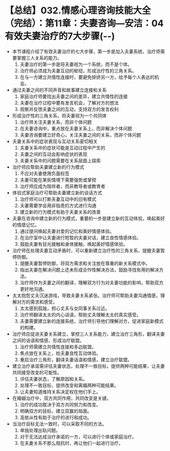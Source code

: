 # 【总结】032.情感心理咨询技能大全（完结）：第11章：夫妻咨询—安洁：04有效夫妻治疗的7大步骤(--)

-   本节课程介绍了有效夫妻治疗的七大步骤，第一步是加入夫妻系统，治疗师需要掌握三人关系的能力。
    1.  夫妻治疗的第一步是将夫妻视为一个系统，而不是个体。
    2.  治疗师必须成为夫妻互动的枢纽，形成治疗性的三角关系。
    3.  在与一方建立共情性连接时，要避免排挤另一方，给予每个人表达的机会。
-   通过夫妻之间的不同声音和故事建立连接和关系
    1.  家庭治疗师要找出夫妻之间的差异，建立共情性的连接
    2.  夫妻在治疗过程中要有发言机会，了解对方的想法
    3.  观察并反馈夫妻之间的互动，支持双方的发言权利
-   形成治疗性的三角关系，将夫妻视为一个共同体
    1.  治疗师关注夫妻关系，而非个体问题
    2.  在夫妻咨询中，重点放在夫妻关系上，而非解决个体问题
    3.  夫妻咨询要建立好奇心，关注夫妻之间的关系，而非个体问题
-   夫妻关系中的症状表现与互动关系密切相关
    1.  夫妻关系中的症状可能是互动过程中产生的
    2.  夫妻之间的互动会影响症状的表现
    3.  夫妻关系中的问题需要在关系层面上探索
-   治疗师应帮助夫妻建立新的行为模式
    1.  不应对夫妻使用负面标签
    2.  夫妻可能在某些情境下需要强势或掌控
    3.  治疗师应成为陪伴者，而非教导者或教育者
-   体验式家庭治疗可帮助夫妻建立新的谈话方式
    1.  治疗师可以打断夫妻互动中的旧有模式
    2.  夫妻需要学会用非指责的方式进行沟通
    3.  建立新的行为模式有助于夫妻关系的改善
-   夫妻在咨询中建立新的行为模式，重要的一步是建立新的互动体验，唤起美好的情感记忆。
    1.  通过提问唤起夫妻对爱的记忆和美好情感体验。
    2.  在治疗室中让夫妻进行短暂的夫妻对话，建立良性情感体验。
    3.  鼓励夫妻有目光接触和身体接触，唤起美好情感体验。
-   治疗师在处理夫妻互动矛盾时，可以重新建立治疗性的三角关系，提醒夫妻暂停防御。
    1.  提醒夫妻暂停防御，将双方需求和关注放在尊重的新关系模式中。
    2.  指出夫妻在解决问题上还未形成合作性解决办法，鼓励寻找有用的解决方法。
    3.  治疗师作为夫妻之间的翻译，理解双方行为对夫妻功能的影响，帮助双方更好地沟通。
-   太太抱怨丈夫沉迷游戏，导致夫妻关系紧张。治疗师可帮助夫妻沟通情感，理解对方的需求和感受。
    1.  太太感到孤独，担心丈夫与女同事关系过近。
    2.  治疗师翻译太太的内心话语，帮助丈夫理解太太的真实感受。
    3.  夫妻需要建立新的连接系统，治疗师引导他们理解对方，促进家庭新模式的构建。
-   治疗师应促进夫妻关系建立，掌控三人关系能力，建立治疗三角形，翻译夫妻之间的话语和情感，形成治疗联盟。
    1.  治疗师需建立共情性连接和多边联盟。
    2.  焦点放在关系上，给夫妻良性互动体验。
    3.  重启治疗三角形，翻译夫妻话语和情感，建立治疗联盟。
-   建立治疗承诺需评估夫妻状态，处理不一致目标，提供两种可能结果，让夫妻共同接受改变的可能性。
    1.  评估夫妻状态，了解原因和关系。
    2.  处理不一致目标，提供改变和离婚两种可能结果。
    3.  让夫妻知道维持关系决定权在他们手上。
-   在婚姻治疗中，双方共同作用，共同改变是关键。
    1.  治疗的成功取决于双方共同努力和改变。
    2.  明确双方的目标，建立双赢的局面。
    3.  高依从性有助于治疗的进行和成功。
-   当治疗目标无法一致时，可以采取不同的方法。
    1.  单独处理出轨问题。
    2.  对于无法达成治疗承诺的一方，可以进行个体或家庭治疗。
    3.  在夫妻关系不那么阻抗时，再让他们一起进行治疗。